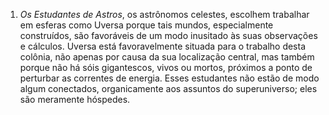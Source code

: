 ﻿1. <I>Os Estudantes de Astros</I>, os astrônomos celestes, escolhem trabalhar em esferas como Uversa porque tais mundos, especialmente construídos, são favoráveis de um modo inusitado às suas observações e cálculos. Uversa está favoravelmente situada para o trabalho desta colônia, não apenas por causa da sua localização central, mas também porque não há sóis gigantescos, vivos ou mortos, próximos a ponto de perturbar as correntes de energia. Esses estudantes não estão de modo algum conectados, organicamente aos assuntos do superuniverso; eles são meramente hóspedes.